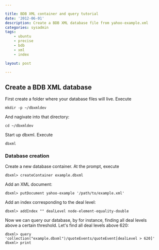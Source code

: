 ```yaml
---

title: BDB XML container and query tutorial
date: '2012-06-01'
description: Create a BDB XML database file from yahoo-example.xml
categories: sysadmin
tags: 
    - ubuntu
    - precise
    - bdb
    - xml
    - index

layout: post

---
```


Create a BDB XML database
----------------

First create a folder where your database files will live. Execute

	mkdir -p ~/dbxmldev

And nagivate into that directory:

	cd ~/dbxmldev

Start up dbxml. Execute

	dbxml

### Database creation

Create a new database container. At the prompt, execute

	dbxml> createContainer example.dbxml

Add an XML document:

	dbxml> putDocument yahoo-example '/path/to/example.xml'

Add an index corresponding to the deal level:

	dbxml> addIndex "" dealLevel node-element-equality-double

Now we can query our database, by for instance, finding all deal levels above a certain threshold. Let's find all deal levels above 620:

	dbxml> query 'collection("example.dbxml")/quoteEvents/quoteEvent[dealLevel > 620]'
	dbxml> print